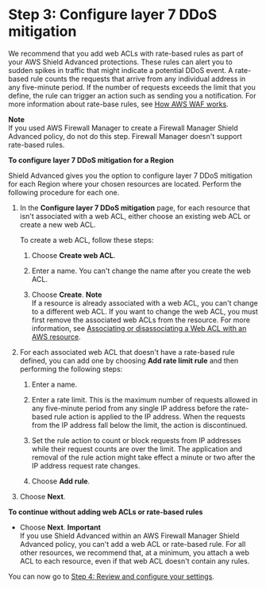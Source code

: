 # Step 3: Configure layer 7 DDoS mitigation<a name="ddos-get-started-rate-based-rules"></a>

We recommend that you add web ACLs with rate\-based rules as part of your AWS Shield Advanced protections\. These rules can alert you to sudden spikes in traffic that might indicate a potential DDoS event\. A rate\-based rule counts the requests that arrive from any individual address in any five\-minute period\. If the number of requests exceeds the limit that you define, the rule can trigger an action such as sending you a notification\. For more information about rate\-base rules, see [How AWS WAF works](how-aws-waf-works.md)\. 

**Note**  
If you used AWS Firewall Manager to create a Firewall Manager Shield Advanced policy, do not do this step\. Firewall Manager doesn't support rate\-based rules\.<a name="ddos-get-started-rate-based-rules-procedure"></a>

**To configure layer 7 DDoS mitigation for a Region**

Shield Advanced gives you the option to configure layer 7 DDoS mitigation for each Region where your chosen resources are located\. Perform the following procedure for each one\.

1. In the **Configure layer 7 DDoS mitigation** page, for each resource that isn't associated with a web ACL, either choose an existing web ACL or create a new web ACL\. 

   To create a web ACL, follow these steps:

   1. Choose **Create web ACL**\.

   1. Enter a name\. You can't change the name after you create the web ACL\.

   1. Choose **Create**\.
**Note**  
If a resource is already associated with a web ACL, you can't change to a different web ACL\. If you want to change the web ACL, you must first remove the associated web ACLs from the resource\. For more information, see [Associating or disassociating a Web ACL with an AWS resource](web-acl-associating-aws-resource.md)\.

1. For each associated web ACL that doesn't have a rate\-based rule defined, you can add one by choosing **Add rate limit rule** and then performing the following steps:

   1. Enter a name\.

   1. Enter a rate limit\. This is the maximum number of requests allowed in any five\-minute period from any single IP address before the rate\-based rule action is applied to the IP address\. When the requests from the IP address fall below the limit, the action is discontinued\. 

   1. Set the rule action to count or block requests from IP addresses while their request counts are over the limit\. The application and removal of the rule action might take effect a minute or two after the IP address request rate changes\. 

   1. Choose **Add rule**\.

1. Choose **Next**\.

**To continue without adding web ACLs or rate\-based rules**
+ Choose **Next**\.
**Important**  
If you use Shield Advanced within an AWS Firewall Manager Shield Advanced policy, you can't add a web ACL or rate\-based rule\. For all other resources, we recommend that, at a minimum, you attach a web ACL to each resource, even if that web ACL doesn't contain any rules\.

You can now go to [Step 4: Review and configure your settings](ddos-get-started-review-and-configure.md)\.